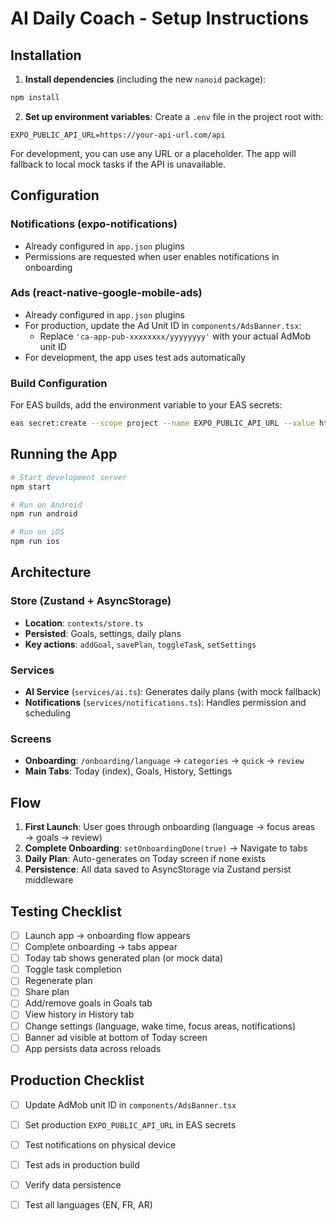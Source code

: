 # AI Daily Coach - Setup Instructions

## Installation

1. **Install dependencies** (including the new `nanoid` package):
```bash
npm install
```

2. **Set up environment variables**:
Create a `.env` file in the project root with:
```env
EXPO_PUBLIC_API_URL=https://your-api-url.com/api
```

For development, you can use any URL or a placeholder. The app will fallback to local mock tasks if the API is unavailable.

## Configuration

### Notifications (expo-notifications)
- Already configured in `app.json` plugins
- Permissions are requested when user enables notifications in onboarding

### Ads (react-native-google-mobile-ads)
- Already configured in `app.json` plugins
- For production, update the Ad Unit ID in `components/AdsBanner.tsx`:
  - Replace `'ca-app-pub-xxxxxxxx/yyyyyyyy'` with your actual AdMob unit ID
- For development, the app uses test ads automatically

### Build Configuration
For EAS builds, add the environment variable to your EAS secrets:
```bash
eas secret:create --scope project --name EXPO_PUBLIC_API_URL --value https://your-api-url.com/api
```

## Running the App

```bash
# Start development server
npm start

# Run on Android
npm run android

# Run on iOS
npm run ios
```

## Architecture

### Store (Zustand + AsyncStorage)
- **Location**: `contexts/store.ts`
- **Persisted**: Goals, settings, daily plans
- **Key actions**: `addGoal`, `savePlan`, `toggleTask`, `setSettings`

### Services
- **AI Service** (`services/ai.ts`): Generates daily plans (with mock fallback)
- **Notifications** (`services/notifications.ts`): Handles permission and scheduling

### Screens
- **Onboarding**: `/onboarding/language` → `categories` → `quick` → `review`
- **Main Tabs**: Today (index), Goals, History, Settings

## Flow

1. **First Launch**: User goes through onboarding (language → focus areas → goals → review)
2. **Complete Onboarding**: `setOnboardingDone(true)` → Navigate to tabs
3. **Daily Plan**: Auto-generates on Today screen if none exists
4. **Persistence**: All data saved to AsyncStorage via Zustand persist middleware

## Testing Checklist

- [ ] Launch app → onboarding flow appears
- [ ] Complete onboarding → tabs appear
- [ ] Today tab shows generated plan (or mock data)
- [ ] Toggle task completion
- [ ] Regenerate plan
- [ ] Share plan
- [ ] Add/remove goals in Goals tab
- [ ] View history in History tab
- [ ] Change settings (language, wake time, focus areas, notifications)
- [ ] Banner ad visible at bottom of Today screen
- [ ] App persists data across reloads

## Production Checklist

- [ ] Update AdMob unit ID in `components/AdsBanner.tsx`
- [ ] Set production `EXPO_PUBLIC_API_URL` in EAS secrets
- [ ] Test notifications on physical device
- [ ] Test ads in production build
- [ ] Verify data persistence
- [ ] Test all languages (EN, FR, AR)


